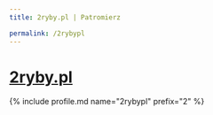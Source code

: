 ```yaml
---
title: 2ryby.pl | Patromierz

permalink: /2rybypl
---
```


# [2ryby.pl](https://patronite.pl/2rybypl)

{% include profile.md name="2rybypl" prefix="2" %}
